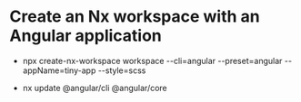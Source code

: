 # Create an Nx workspace with an Angular application

- npx create-nx-workspace workspace --cli=angular --preset=angular --appName=tiny-app --style=scss

- nx update @angular/cli @angular/core
